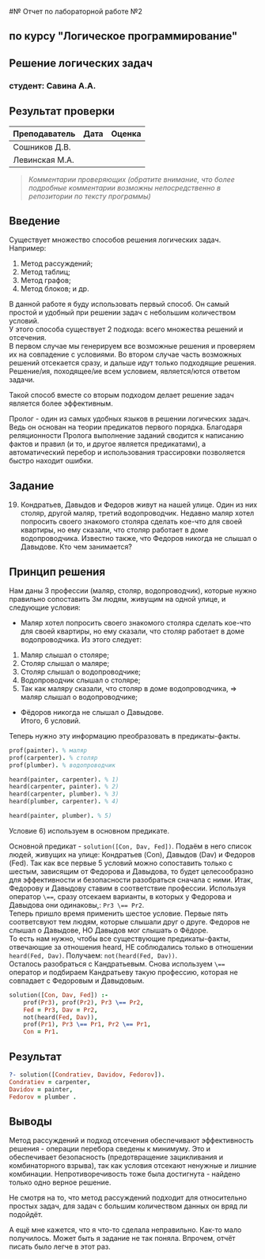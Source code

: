 #№ Отчет по лабораторной работе №2
## по курсу "Логическое программирование"

## Решение логических задач

### студент: Савина А.А.

## Результат проверки

| Преподаватель     | Дата         |  Оценка       |
|-------------------|--------------|---------------|
| Сошников Д.В. |              |               |
| Левинская М.А.|              |               |

> *Комментарии проверяющих (обратите внимание, что более подробные комментарии возможны непосредственно в репозитории по тексту программы)*


## Введение
Существует множество способов решения логических задач. Например:
1) Метод рассуждений;
2) Метод таблиц;
3) Метод графов;
4) Метод блоков;
и др.

В данной работе я буду использовать первый способ. Он самый простой и удобный при решении задач с небольшим количеством условий.  
У этого способа существует 2 подхода: всего множества решений и отсечения.  
В первом случае мы генерируем все возможные решения и проверяем их на совпадение с условиями. Во втором случае часть возможных решений отсекается сразу, и дальше идут только подходящие решения.  
Решение/ия, походящее/ие всем условием, является/ются ответом задачи.  

Такой способ вместе со вторым подходом делает решение задач является более эффективным.  

Пролог - один из самых удобных языков в решении логических задач. Ведь он основан на теории предикатов первого порядка. Благодаря реляционности Пролога выполнение заданий сводится к написанию фактов и правил (и то, и другое является предикатами), а автоматический перебор и использования трассировки позволяется быстро находит ошибки.  
## Задание
19. Кондратьев, Давыдов и Федоров живут на нашей улице. Один из них столяр, другой  маляр, третий  водопроводчик. Недавно маляр хотел попросить своего знакомого столяра сделать кое-что для своей квартиры, но ему сказали, что столяр работает в доме водопроводчика. Известно также, что Федоров никогда не слышал о Давыдове. Кто чем занимается? 
## Принцип решения

Нам даны 3 профессии (маляр, столяр, водопроводчик), которые нужно правильно сопоставить 3м людям, живущим на одной улице, и следующие условия:
* Маляр хотел попросить своего знакомого столяра сделать кое-что для своей квартиры, но ему сказали, что столяр работает в доме водопроводчика. Из этого следует:  
1) Маляр слышал о столяре;  
2) Столяр слышал о маляре; 
3) Столяр слышал о водопроводчике;  
4) Водопроводчик слышал о столяре;  
5) Так как маляру сказали, что столяр в доме водопроводчика, => маляр слышал о водопроводчике;  
* Фёдоров никогда не слышал о Давыдове.  
Итого, 6 условий.  

Теперь нужно эту информацию преобразовать в предикаты-факты. 
```prolog
prof(painter). % маляр
prof(carpenter). % столяр
prof(plumber). % водопроводчик

heard(painter, carpenter). % 1)
heard(carpenter, painter). % 2)
heard(carpenter, plumber). % 3)
heard(plumber, carpenter). % 4)

heard(painter, plumber). % 5)
```
Условие 6) используем в основном предикате.


Основной предикат - `solution([Con, Dav, Fed])`. Подаём в него список людей, живущих на улице: Кондратьев (Con), Давыдов (Dav) и Федоров (Fed).
Так как все первые 5 условий можно сопоставить только с шестым, зависящим от Федорова и Давыдова, то будет целесообразно для эффективности и безопасности разобраться сначала с ними.
Итак, Федорову и Давыдову ставим в соответствие профессии. Используя оператор `\==`, сразу отсекаем варианты, в которых у Федорова и Давыдова они одинаковы,: `Pr3 \== Pr2`.  
Теперь пришло время применить шестое условие. Первые пять соответсвуют тем людям, которые слышали друг о друге. Федоров не слышал о Давыдове, НО Давыдов мог слышать о Фёдоре.  
То есть нам нужно, чтобы все существующие предикаты-факты, отвечающие за отношения heard, НЕ соблюдались только в отношении `heard(Fed, Dav)`. Получаем: `not(heard(Fed, Dav))`.  
Осталось разобраться с Кандратьевым. Снова используем `\==` оператор и подбираем Кандратьеву такую профессию, которая не совпадает с Федоровым и Давыдовым.

```prolog
solution([Con, Dav, Fed]) :-
	prof(Pr3), prof(Pr2), Pr3 \== Pr2,
	Fed = Pr3, Dav = Pr2,
	not(heard(Fed, Dav)),
	prof(Pr1), Pr3 \== Pr1, Pr2 \== Pr1, 
	Con = Pr1.
```
## Результат
```prolog 
?- solution([Condratiev, Davidov, Fedorov]).
Condratiev = carpenter,
Davidov = painter,
Fedorov = plumber .
```
## Выводы
Метод рассуждений и подход отсечения обеспечивают эффективность решения - операции перебора сведены к минимуму. Это и обеспечивает безопасность (предотвращение зацикливания и комбинаторного взрыва), так как условия отсекают ненужные и лишние комбинации.
Непротиворечивость тоже была достигнута - найдено только одно верное решение.

Не смотря на то, что метод рассуждений подходит для относительно простых задач, для задач с большим количеством данных он вряд ли подойдёт.

А ещё мне кажется, что я что-то сделала неправильно. Как-то мало получилось. Может быть я задание не так поняла. Впрочем, отчёт писать было легче в этот раз.

